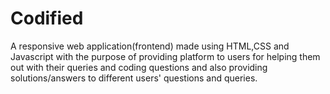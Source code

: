 # Codified

A responsive web application(frontend) made using HTML,CSS and Javascript with the purpose of providing platform to users for helping them out with their queries and coding questions  and also providing solutions/answers to different users' questions and queries.
